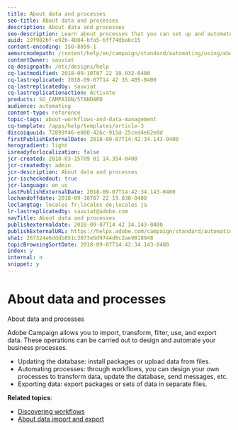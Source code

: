 ```yaml
---
title: About data and processes
seo-title: About data and processes
description: About data and processes
seo-description: Learn about processes that you can set up and automate with Adobe Campaign.
uuid: 19f982bf-e92b-4b84-bfa5-6ff74dba6c15
content-encoding: ISO-8859-1
aemsrcnodepath: /content/help/en/campaign/standard/automating/using/about-data-and-processes
contentOwner: sauviat
cq-designpath: /etc/designs/help
cq-lastmodified: 2018-09-10T07 22 19.032-0400
cq-lastreplicated: 2018-09-07T14 42 35.405-0400
cq-lastreplicatedby: sauviat
cq-lastreplicationaction: Activate
products: SG_CAMPAIGN/STANDARD
audience: automating
content-type: reference
topic-tags: about-workflows-and-data-management
cq-template: /apps/help/templates/article-3
discoiquuid: 72899f46-e000-426c-915d-25ced4e62e0d
firstPublishExternalDate: 2018-09-07T14:42:34.143-0400
herogradient: light
isreadyforlocalization: false
jcr-created: 2018-03-15T09 01 14.354-0400
jcr-createdby: admin
jcr-description: About data and processes
jcr-ischeckedout: true
jcr-language: en_us
lastPublishExternalDate: 2018-09-07T14:42:34.143-0400
lochandoffdate: 2018-09-10T07 22 19.030-0400
loclangtag: locales fr;locales de;locales ja
lr-lastreplicatedby: sauviat@adobe.com
navTitle: About data and processes
publishexternaldate: 2018-09-07T14 42 34.143-0400
publishExternalURL: https://helpx.adobe.com/campaign/standard/automating/using/about-data-and-processes.html
sha1: 267324e6dddb851c3073e5d9744d0c2ae9818948
topicBrowsingSortDate: 2018-09-07T14:42:34.143-0400
index: y
internal: n
snippet: y
---
```


# About data and processes

About data and processes

Adobe Campaign allows you to import, transform, filter, use, and export data. These operations can be carried out to design and automate your business processes.

* Updating the database: install packages or upload data from files.
* Automating processes: through workflows, you can design your own processes to transform data, update the database, send messages, etc.
* Exporting data: export packages or sets of data in separate files.

**Related topics**:

* [Discovering workflows](../../automating/using/discovering-workflows.md)
* [About data import and export](../../automating/using/about-data-import-and-export.md)

